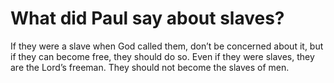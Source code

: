 # What did Paul say about slaves?

If they were a slave when God called them, don’t be concerned about it, but if they can become free, they should do so. Even if they were slaves, they are the Lord’s freeman. They should not become the slaves of men.
